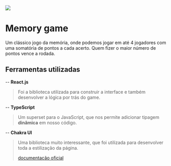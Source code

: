<img src="https://i.ibb.co/nn6R7XV/memory-game.png" />

# Memory game
Um clássico jogo da memória, onde podemos jogar em até 4 jogadores com uma somatória de pontos a cada acerto. Quem fizer o maior número de pontos vence a rodada.

## Ferramentas utilizadas
-- **React.js**
> Foi a biblioteca utilizada para construir a interface e também desenvolver a lógica por trás do game.

-- **TypeScript**
> Um superset para o JavaScript, que nos permite adicionar tipagem **dinâmica** em nosso código.

-- **Chakra UI**
> Uma biblioteca muito interessante, que foi utilizada para desenvolver toda a estilização da página.
> 
>[documentação oficial](https://chakra-ui.com/docs/getting-started)
